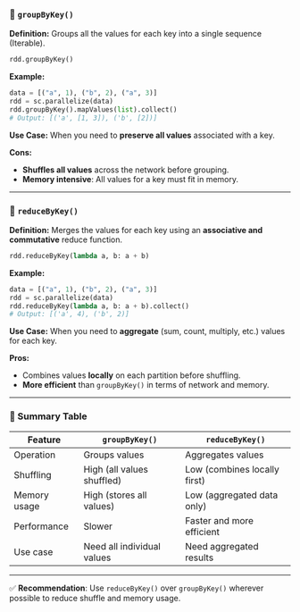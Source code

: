 ### 🔹 `groupByKey()`

**Definition:**
Groups all the values for each key into a single sequence (Iterable).

```python
rdd.groupByKey()
```

**Example:**

```python
data = [("a", 1), ("b", 2), ("a", 3)]
rdd = sc.parallelize(data)
rdd.groupByKey().mapValues(list).collect()
# Output: [('a', [1, 3]), ('b', [2])]
```

**Use Case:** When you need to **preserve all values** associated with a key.

**Cons:**

* **Shuffles all values** across the network before grouping.
* **Memory intensive**: All values for a key must fit in memory.

---

### 🔹 `reduceByKey()`

**Definition:**
Merges the values for each key using an **associative and commutative** reduce function.

```python
rdd.reduceByKey(lambda a, b: a + b)
```

**Example:**

```python
data = [("a", 1), ("b", 2), ("a", 3)]
rdd = sc.parallelize(data)
rdd.reduceByKey(lambda a, b: a + b).collect()
# Output: [('a', 4), ('b', 2)]
```

**Use Case:** When you need to **aggregate** (sum, count, multiply, etc.) values for each key.

**Pros:**

* Combines values **locally** on each partition before shuffling.
* **More efficient** than `groupByKey()` in terms of network and memory.

---

### 🔸 Summary Table

| Feature      | `groupByKey()`             | `reduceByKey()`              |
| ------------ | -------------------------- | ---------------------------- |
| Operation    | Groups values              | Aggregates values            |
| Shuffling    | High (all values shuffled) | Low (combines locally first) |
| Memory usage | High (stores all values)   | Low (aggregated data only)   |
| Performance  | Slower                     | Faster and more efficient    |
| Use case     | Need all individual values | Need aggregated results      |

---

✅ **Recommendation**:
Use `reduceByKey()` over `groupByKey()` wherever possible to reduce shuffle and memory usage.
